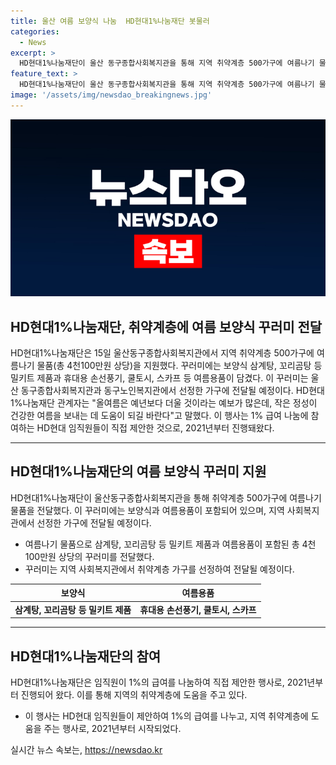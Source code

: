 ```yaml
---
title: 울산 여름 보양식 나눔  HD현대1%나눔재단 봇물러
categories:
  - News
excerpt: >
  HD현대1%나눔재단이 울산 동구종합사회복지관을 통해 지역 취약계층 500가구에 여름나기 물품(총 4천100만원 상당)을 전달했다. 꾸러미에는 보양식 삼계탕, 꼬리곰탕 등 밀키트 제품과 여름용품이 포함되어 있으며, 이는 임직원들의 제안으로 이루어진 1% 급여 나눔의 일환으로 진행된 행사이다. HD현대1%나눔재단 관계자는 올여름은 예년보다 더울 것이라는 예보가 많은데, 작은 정성이 건강한 여름을 보내는 데 도움이 되길 바란다고 말했다. (제공: HD현대중공업, 재판매 및 DB 금지)
feature_text: >
  HD현대1%나눔재단이 울산 동구종합사회복지관을 통해 지역 취약계층 500가구에 여름나기 물품(총 4천100만원 상당)을 전달했다. 꾸러미에는 보양식 삼계탕, 꼬리곰탕 등 밀키트 제품과 여름용품이 포함되어 있으며, 이는 임직원들의 제안으로 이루어진 1% 급여 나눔의 일환으로 진행된 행사이다. HD현대1%나눔재단 관계자는 올여름은 예년보다 더울 것이라는 예보가 많은데, 작은 정성이 건강한 여름을 보내는 데 도움이 되길 바란다고 말했다. (제공: HD현대중공업, 재판매 및 DB 금지)
image: '/assets/img/newsdao_breakingnews.jpg'
---
```


<p><img src="/assets/img/newsdao_breakingnews.jpg" alt="implanttips 속보" /></p>

<h2>HD현대1%나눔재단, 취약계층에 여름 보양식 꾸러미 전달</h2>

<p data-ke-size="size16">HD현대1%나눔재단은 15일 울산동구종합사회복지관에서 지역 취약계층 500가구에 여름나기 물품(총 4천100만원 상당)을 지원했다. 꾸러미에는 보양식 삼계탕, 꼬리곰탕 등 밀키트 제품과 휴대용 손선풍기, 쿨토시, 스카프 등 여름용품이 담겼다. 이 꾸러미는 울산 동구종합사회복지관과 동구노인복지관에서 선정한 가구에 전달될 예정이다. HD현대1%나눔재단 관계자는 "올여름은 예년보다 더울 것이라는 예보가 많은데, 작은 정성이 건강한 여름을 보내는 데 도움이 되길 바란다"고 말했다. 이 행사는 1% 급여 나눔에 참여하는 HD현대 임직원들이 직접 제안한 것으로, 2021년부터 진행돼왔다.</p>

<hr>

<h2 data-ke-size="size26">HD현대1%나눔재단의 여름 보양식 꾸러미 지원</h2>

<p data-ke-size="size16">HD현대1%나눔재단이 울산동구종합사회복지관을 통해 취약계층 500가구에 여름나기 물품을 전달했다. 이 꾸러미에는 보양식과 여름용품이 포함되어 있으며, 지역 사회복지관에서 선정한 가구에 전달될 예정이다.</p>

<ul>
<li>여름나기 물품으로 삼계탕, 꼬리곰탕 등 밀키트 제품과 여름용품이 포함된 총 4천100만원 상당의 꾸러미를 전달했다.</li>
<li>꾸러미는 지역 사회복지관에서 취약계층 가구를 선정하여 전달될 예정이다.</li>
</ul>

<table>
<thead>
<tr>
<th style="text-align: center;">보양식</th>
<th style="text-align: center;">여름용품</th>
</tr>
</thead>
<tbody>
<tr>
<td style="text-align: center; height: 17px;"><b>삼계탕, 꼬리곰탕 등 밀키트 제품</b></td>
<td style="text-align: center; height: 17px;"><b>휴대용 손선풍기, 쿨토시, 스카프</b></td>
</tr>
</tbody>
</table>

<hr>

<h2 data-ke-size="size26">HD현대1%나눔재단의 참여</h2>

<p data-ke-size="size16">HD현대1%나눔재단은 임직원이 1%의 급여를 나눔하여 직접 제안한 행사로, 2021년부터 진행되어 왔다. 이를 통해 지역의 취약계층에 도움을 주고 있다.</p>

<ul>
<li>이 행사는 HD현대 임직원들이 제안하여 1%의 급여를 나누고, 지역 취약계층에 도움을 주는 행사로, 2021년부터 시작되었다.</li>
</ul>
실시간 뉴스 속보는, <a href="https://newsdao.kr" rel="dofollow">https://newsdao.kr</a>


